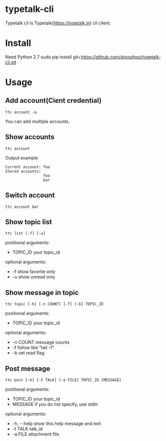 typetalk-cli
============

Typetalk cli is Typetalk(https://typetalk.in) cli client.

Install
=======
Need Python 2.7
    sudo pip install git+https://github.com/shoozhoo/typetalk-cli.git

Usage
=====
Add account(Cient credential)
-----------------------------
```
ttc account -a
```
You can add multiple accounts.

Show accounts
-------------
```
ttc account
```
Output example
```
Current account: foo
Stored accounts:
                 foo
                 bar
```

Switch account
--------------
```
ttc account bar
```

Show topic list
---------------
```
ttc list [-f] [-u]
```
positional arguments:
* TOPIC_ID    your topic_id

optional arguments:
* -f  show favorite only
* -u  show unread only

Show message in topic
---------------------
```
ttc topic [-h] [-n COUNT] [-f] [-b] TOPIC_ID
```
positional arguments:
* TOPIC_ID    your topic_id

optional arguments:
* -n COUNT    message counts
* -f          follow like "tail -f"
* -b          set read flag

Post message
------------
```
ttc post [-h] [-t TALK] [-a FILE] TOPIC_ID [MESSAGE]
```
positional arguments:
* TOPIC_ID    your topic_id
* MESSAGE     if you do not specify, use stdin

optional arguments:
* -h, --help  show this help message and exit
* -t TALK     talk_id
* -a FILE     attachment file
